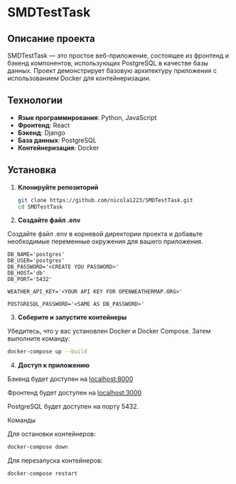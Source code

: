 # SMDTestTask

## Описание проекта

SMDTestTask — это простое веб-приложение, состоящее из фронтенд и бэкенд компонентов, использующих PostgreSQL в качестве базы данных. Проект демонстрирует базовую архитектуру приложения с использованием Docker для контейнеризации.

## Технологии

- **Язык программирования**: Python, JavaScript
- **Фронтенд**: React
- **Бэкенд**: Django
- **База данных**: PostgreSQL
- **Контейнеризация**: Docker

## Установка

1. **Клонируйте репозиторий**
   ```bash
   git clone https://github.com/nicola1223/SMDTestTask.git
   cd SMDTestTask
   ```
2. **Создайте файл .env**

Создайте файл .env в корневой директории проекта и добавьте необходимые переменные окружения для вашего приложения.

```dotenv
DB_NAME='postgres'
DB_USER='postgres'
DB_PASSWORD='<CREATE YOU PASSWORD>'
DB_HOST='db'
DB_PORT='5432'

WEATHER_API_KEY='<YOUR API KEY FOR OPENWEATHERMAP.ORG>'

POSTGRESQL_PASSWORD='<SAME AS DB_PASSWORD>'
```

3. **Соберите и запустите контейнеры**

Убедитесь, что у вас установлен Docker и Docker Compose. Затем выполните команду:
   ```bash
   docker-compose up --build
   ```
4. **Доступ к приложению**

Бэкенд будет доступен на [localhost:8000](http://localhost:8000)

Фронтенд будет доступен на [localhost:3000](http://localhost:3000)

PostgreSQL будет доступен на порту 5432.

Команды

Для остановки контейнеров:
```bash
docker-compose down
```
Для перезапуска контейнеров:
```bash
docker-compose restart
```